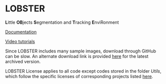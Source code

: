 # LOBSTER
**L**ittle **OB**jects **S**egmentation and **T**racking **E**nviRonment

[Documentation](https://drive.google.com/file/d/1hn9RIoW2sG8nhYN_fLvrPlskLbM0sao7/view?usp=sharing)

[Video tutorials](https://drive.google.com/drive/u/1/folders/1oW2KBdcpQslmiKQBwyLOSZymzlTkgY3k)

Since LOBSTER includes many sample images, download through GitHub can be slow. An alternate download link is provided [here](https://drive.google.com/open?id=1wfyKohvL8d-NYF6Aa06qr5m4bm6H8as4) for the latest archived version.

LOBSTER License applies to all code except codes stored in the folder _Utils_, which follow the specific licenses of corresponding projects listed [here](https://docs.google.com/document/d/1rZTL-yUn7XA_rwolSOSaje4iVf8pUTrYyZJJM8UQPX0/edit?usp=sharing).
